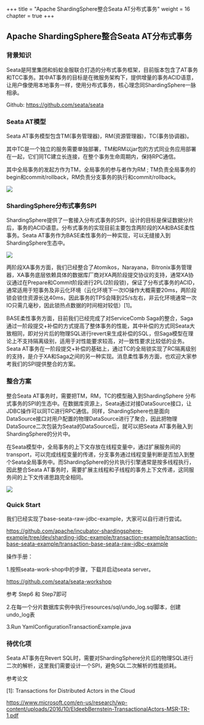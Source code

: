 +++
title = "Apache ShardingSphere整合Seata AT分布式事务"
weight = 16
chapter = true
+++

## Apache ShardingSphere整合Seata AT分布式事务

### 背景知识

Seata是阿里集团和蚂蚁金服联合打造的分布式事务框架，目前版本包含了AT事务和TCC事务。其中AT事务的目标是在微服务架构下，提供增量的事务ACID语意，让用户像使用本地事务一样，使用分布式事务，核心理念同ShardingSphere一脉相承。

Github: https://github.com/seata/seata

### Seata AT模型

Seata AT事务模型包含TM(事务管理器)，RM(资源管理器)，TC(事务协调器)。

其中TC是一个独立的服务需要单独部署，TM和RM以jar包的方式同业务应用部署在一起，它们同TC建立长连接，在整个事务生命周期内，保持RPC通信。 

其中全局事务的发起方作为TM，全局事务的参与者作为RM ; TM负责全局事务的begin和commit/rollback，RM负责分支事务的执行和commit/rollback。

![](https://shardingsphere.apache.org/blog/img/seata1.jpg)

### ShardingSphere分布式事务SPI

ShardingSphere提供了一套接入分布式事务的SPI，设计的目标是保证数据分片后，事务的ACID语意。分布式事务的实现目前主要包含两阶段的XA和BASE柔性事务。Seata AT事务作为BASE柔性事务的一种实现，可以无缝接入到ShardingSphere生态中。

![](https://shardingsphere.apache.org/blog/img/seata2.jpg)

两阶段XA事务方面，我们已经整合了Atomikos，Narayana，Bitronix事务管理器，XA事务底层依赖具体的数据库厂商对XA两阶段提交协议的支持，通常XA协议通过在Prepare和Commit阶段进行2PL(2阶段锁)，保证了分布式事务的ACID，通常适用于短事务及非云化环境（云化环境下一次IO操作大概需要20ms，两阶段锁会锁住资源长达40ms，因此事务的TPS会降到25/s左右，非云化环境通常一次IO只需几毫秒，因此锁热点数据的时间相对较低）\[1\]。

BASE柔性事务方面，目前我们已经完成了对ServiceComb Saga的整合，Saga通过一阶段提交+补偿的方式提高了整体事务的性能，其中补偿的方式同Seata大致相同，即对分片后的物理SQL进行revert来生成补偿的SQL，但Saga模型在理论上不支持隔离级别，适用于对性能要求较高，对一致性要求比较低的业务。Seata AT事务在一阶段提交+补偿的基础上，通过TC的全局锁实现了RC隔离级别的支持，是介于XA和Saga之间的另一种实现。消息柔性事务方面，也欢迎大家参考我们的SPI提供整合的方案。

### 整合方案

整合Seata AT事务时，需要把TM，RM，TC的模型融入到ShardingSphere 分布式事务的SPI的生态中。在数据库资源上，Seata通过对接DataSource接口，让JDBC操作可以同TC进行RPC通信。同样，ShardingSphere也是面向DataSource接口对用户配置的物理DataSource进行了聚合，因此把物理DataSource二次包装为Seata的DataSource后，就可以把Seata AT事务融入到ShardingSphere的分片中。

在Seata模型中，全局事务的上下文存放在线程变量中，通过扩展服务间的transport，可以完成线程变量的传递，分支事务通过线程变量判断是否加入到整个Seata全局事务中。而ShardingSphere的分片执行引擎通常是按多线程执行，因此整合Seata AT事务时，需要扩展主线程和子线程的事务上下文传递，这同服务间的上下文传递思路完全相同。

![](https://shardingsphere.apache.org/blog/img/seata3.jpg)

### Quick Start

我们已经实现了base-seata-raw-jdbc-example，大家可以自行进行尝试。

https://github.com/apache/incubator-shardingsphere-example/tree/dev/sharding-jdbc-example/transaction-example/transaction-base-seata-example/transaction-base-seata-raw-jdbc-example

操作手册：

1.按照seata-work-shop中的步骤，下载并启动seata server。

https://github.com/seata/seata-workshop

参考 Step6 和 Step7即可

2.在每一个分片数据库实例中执行resources/sql/undo_log.sql脚本，创建undo_log表

3.Run YamlConfigurationTransactionExample.java

### 待优化项

Seata AT事务在Revert SQL时，需要对ShardingSphere分片后的物理SQL进行二次的解析，这里我们需要设计一个SPI，避免SQL二次解析的性能损耗。

参考论文

[1]: Transactions for Distributed Actors in the Cloud

https://www.microsoft.com/en-us/research/wp-content/uploads/2016/10/EldeebBernstein-TransactionalActors-MSR-TR-1.pdf


